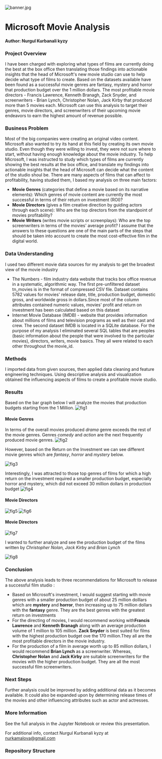 

![banner.jpg](https://github.com/kamalova/Microsoft-Movie-Analysis/blob/main/images/banner.jpg)
   
# Microsoft Movie Analysis 
#### **Author**: Nurgul Kurbanali kyzy

### Project Overview
I have been charged with exploring what types of films are currently doing the best at the box office then translating those findings into actionable insights that the head of Microsoft's new movie studio can use to help decide what type of films to create. Based on the datasets available have been found as a successful movie genres are fantasy, mystery and horror that production budget over the 1 million dollars. The most profitable movie directors - Francis Lawrence, Kenneth Branagh, Zack Snyder, and screenwriters - Brian Lynch, Christopher Nolan, Jack Kirby that produced more than 5 movies each. Microsoft can use this analysis to target their genres, movie directors, and screenwriters of their upcoming movie endeavors to earn the highest amount of revenue possible.

### Business Problem

Most of the big companies were creating an original video content. Microsoft also wanted to try its hand at this field by creating its own movie studio. Even though they were willing to invest, they were not sure where to start, without having enough knowledge about the movie industry. To help Microsoft, I was instructed to study which types of films are currently showing the best results at the box office, and translate my findings into actionable insights that the head of Microsoft can decide what the content of the studio shoul be. There are many aspects of films that can affect to profitability, having studied them, I based my analysis on three main factors:

* **Movie Genres** (categories that define a movie based on its narrative elements): Which genres of movie content are currently the most successful in terms of their return on investment (ROI)?
* **Movie Directors** (gives a film creative direction by guiding actors through each scene): Who are the top directors from the standpoint of movies profitability?
* **Movie Writers** (writes movie scripts or screenplays): Who are the top screenwriters in terms of the movies' average profit?
I assume that the answers to these questions are one of the main parts of the steps that should be taken into account to create the most cost-effective film in the digital world.

### Data Understanding

I used two different movie data sources for my analysis to get the broadest view of the movie industry

- The Numbers - film industry data website that tracks box office revenue in a systematic, algorithmic way. The first pre-unfiltered dataset tn_movies is in the format of compressed CSV file. Dataset contains 5782 values for movies' release date, title, production budget, domestic gross, and worldwide gross in dollars.Since most of the column attributes contained numeric values, movies' profit and return on investment has been calculated based on this dataset
- Internet Movie Database (IMDB) - website that provides information about millions of films and television programs as well as their cast and crew. The second dataset IMDB is located in a SQLite database. For the purpose of my analysis I eliminated several SQL tables that are peoples (basic information about the people that were involved to the particular movies), directors, writers, movie basics. They all were related to each other throughout the movie_id.

### Methods
I imported data from given sources, then  applied data cleaning and feature engineering techniques. Using descriptive analysis and visualization obtained the influencing aspects of films to create a profitable movie studio.

### Results
Based on the bar graph below  I will analyze the movies that production budgets starting from the 1 Million.
![fig1](https://github.com/kamalova/Microsoft-Movie-Analysis/blob/main/images/fig1.png)

#### Movie Genres
In terms of the overall movies produced *drama* genre exceeds the rest of the movie genres. Genres *comedy* and *action* are the next frequently produced movie genres.
![fig2](https://github.com/kamalova/Microsoft-Movie-Analysis/blob/main/images/fig2.png)

However, based on the Return on the Investment we can see different movie genres which are *fantasy*, *horror* and *mystery* below. 

![fig3](https://github.com/kamalova/Microsoft-Movie-Analysis/blob/main/images/fig3.png)

Interestingly, I was attracted to those top genres of films for which a high return on the investment required a smaller production budget, especially horror and mystery, which did not exceed 30 million dollars in production budget
![fig4](https://github.com/kamalova/Microsoft-Movie-Analysis/blob/main/images/fig4.png)

#### Movie Directors
![fig5](https://github.com/kamalova/Microsoft-Movie-Analysis/blob/main/images/fig5.png)
![fig6](https://github.com/kamalova/Microsoft-Movie-Analysis/blob/main/images/fig6.png)

#### Movie Directors
![fig7](https://github.com/kamalova/Microsoft-Movie-Analysis/blob/main/images/fig7.png)

I wanted to further analyze and see the production budget of the films written by *Christopher Nolan, Jack Kirb*y and *Brian Lynch*

![fig8](https://github.com/kamalova/Microsoft-Movie-Analysis/blob/main/images/fig8.png)
### Conclusion

The above analysis leads to three recommendations for Microsoft to release a successful film studio :

- Based on Microsoft's investment, I would suggest starting with movie genres with a smaller production budget of about 25 million dolllars which are **mystery** and **horror**, then increasing up to 75 million dollars with the **fantasy** genre. They are the best genres with the greatest return on investments
- For the directing of movies, I would recommend working with**Francis Lawrence** and **Kenneth Branagh** along with an average production volume of 1 million to 105 million. **Zack Snyder** is best suited for films with the highest production budget ove the 170 million.They all are the most profitable directors in the movie industry.
- For the production of a film in average worth up to 85 million dollars, I would recommend **Brian Lynch** as a screenwriter. Whereas, **Christopher Nolan** and **Jack Kirby** are suitable screenwriters for the movies with the higher production budget. They are all the most successful film screenwriters.

### Next Steps
Further analysis could be improved by adding additional data as it becomes available. It could also be expanded upon by determining release times of the movies and other influencing attributes such as actor and actresses.

### More Information
See the full analysis in the Jupyter Notebook or review this presentation.

For additional info, contact Nurgul Kurbanali kyzy  at  nurkamalova@gmail.com

### Repository Structure
